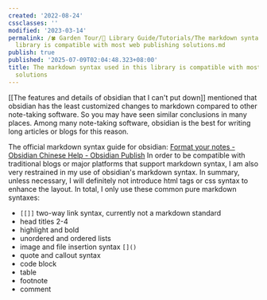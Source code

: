 ```yaml
---
created: '2022-08-24'
cssclasses: ''
modified: '2023-03-14'
permalink: /🍀 Garden Tour/🧰 Library Guide/Tutorials/The markdown syntax used in this
  library is compatible with most web publishing solutions.md
publish: true
published: '2025-07-09T02:04:48.323+08:00'
title: The markdown syntax used in this library is compatible with most web publishing
  solutions
---
```

[[The features and details of obsidian that I can't put down]] mentioned that obsidian has the least customized changes to markdown compared to other note-taking software. So you may have seen similar conclusions in many places. Among many note-taking software, obsidian is the best for writing long articles or blogs for this reason.

The official markdown syntax guide for obsidian: [Format your notes - Obsidian Chinese Help - Obsidian Publish](https://publish.obsidian.md/help-zh/%E4%BD%BF%E7%94%A8%E6%8C%87%E5%8D%97/%E6%A0%BC%E5%BC%8F%E5%8C%96%E4%BD%A0%E7%9A%84%E7%AC%94%E8%AE%B0)
In order to be compatible with traditional blogs or major platforms that support markdown syntax, I am also very restrained in my use of obsidian's markdown syntax. In summary, unless necessary, I will definitely not introduce html tags or css syntax to enhance the layout. In total, I only use these common pure markdown syntaxes:

- `[[]]` two-way link syntax, currently not a markdown standard
- head titles 2-4
- highlight and bold
- unordered and ordered lists
- image and file insertion syntax `[]()`
- quote and callout syntax
- code block
- table
- footnote
- comment 